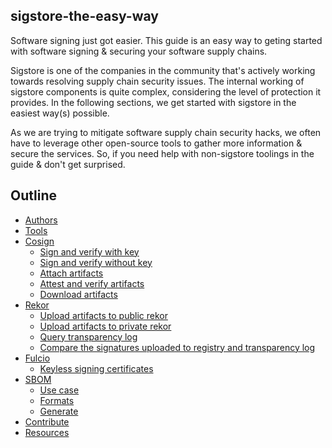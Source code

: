 ## sigstore-the-easy-way

Software signing just got easier. This guide is an easy way to geting started with software signing & securing your software supply chains.

Sigstore is one of the companies in the community that's actively working towards resolving supply chain security issues. The internal working of sigstore components is quite complex, considering the level of protection it provides. In the following sections, we get started with sigstore in the easiest way(s) possible.

As we are trying to mitigate software supply chain security hacks, we often have to leverage other open-source tools to gather more information & secure the services. So, if you need help with non-sigstore toolings in the guide & don't get surprised.

## Outline

- [Authors](authors.md)
- [Tools](tools.md)
- [Cosign](cosign/index.md)
    - [Sign and verify with key](cosign/sign-and-verify-with-key.md)
    - [Sign and verify without key](cosign/sign-and-verify-without-key.md)
    - [Attach artifacts](cosign/attach-artifacts.md)
    - [Attest and verify artifacts](cosign/attest-and-verify-artifacts.md)
    - [Download artifacts](cosign/download-artifacts.md)
- [Rekor](rekor/index.md)
    - [Upload artifacts to public rekor](rekor/upload-artifacts-to-public-rekor.md)
    - [Upload artifacts to private rekor](rekor/upload-artifacts-to-private-rekor.md)
    - [Query transparency log](rekor/query-transparency-log.md)
    - [Compare the signatures uploaded to registry and transparency log](rekor/compare-the-signatures-uploaded-to-transparency-log-and-registry.md)
- [Fulcio](fulcio/index.md)
    - [Keyless signing certificates](fulcio/analyzing-code-signing-certificates.md)
- [SBOM](sbom/index.md)
    - [Use case](sbom/use-case.md)
    - [Formats](sbom/formats.md)
    - [Generate](sbom/generate.md)
- [Contribute](contribution.md)
- [Resources](resources.md)
